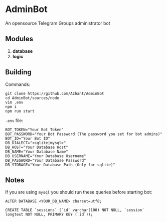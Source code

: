 # AdminBot

An opensource Telegram Groups administrator bot

## Modules

1. **database**
2. **logic**

## Building

Commands:

```code
git clone https://github.com/Azhant/AdminBot
cd AdminBot/sources/node
vim .env
npm i
npm run start
```

`.env` file:

```code
BOT_TOKEN="Your Bot Token"
BOT_PASSWORD="Your Bot Password (The password you set for bot admins)"
BOT_ID="Your Bot ID"
DB_DIALECT="<sqlite|mysql>"
DB_HOST="Your Database Host"
DB_NAME="Your Database Name"
DB_USERNAME="Your Database Username"
DB_PASSWORD="Your Database Password"
DB_STORAGE="Your Database Path (Only for sqlite)"
```

## Notes

If you are using `mysql` you should run these queries before starting bot:

```code
ALTER DATABASE <YOUR_DB_NAME> charset=utf8;
```

```code
CREATE TABLE `sessions` (`id` varchar(100) NOT NULL, `session` longtext NOT NULL, PRIMARY KEY (`id`));
```